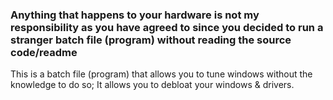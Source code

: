 ### Anything that happens to your hardware is not my responsibility as you have agreed to since you decided to run a stranger batch file (program) without reading the source code/readme

This is a batch file (program) that allows you to tune windows without the knowledge to do so; It allows you to debloat your windows & drivers.
